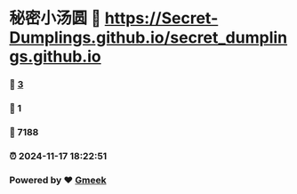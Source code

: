 # 秘密小汤圆 :link: https://Secret-Dumplings.github.io/secret_dumplings.github.io 
### :page_facing_up: [3](https://Secret-Dumplings.github.io/secret_dumplings.github.io/tag.html) 
### :speech_balloon: 1 
### :hibiscus: 7188 
### :alarm_clock: 2024-11-17 18:22:51 
### Powered by :heart: [Gmeek](https://github.com/Meekdai/Gmeek)
